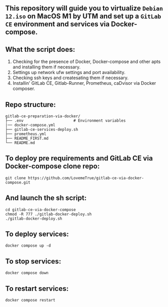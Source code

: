 ## This repository will guide you to virtualize `Debian 12.iso` on MacOS M1 by UTM and set up a `GitLab CE` environment and services via Docker-compose.

## What the script does:
1. Checking for the presence of Docker, Docker-compose and other apts and installing them if necessary.
2. Settings up network ufw settings and port availability.
3. Checking ssh keys and createsating them if necessary.
4. Installin' GitLab CE, Gitlab-Runner, Prometheus, caDvisor via Docker composer.

## Repo structure:
```
gitlab-ce-preparation-via-docker/
├── .env                      # Environment variables
|── docker-compose.yml
├── gitlab-ce-services-deploy.sh
├── prometheus.yml
├── README_FIRST.md
└── README.md

```

## To deploy pre requirements and GitLab CE via Docker-compose clone repo:
```
git clone https://github.com/LovemeTrue/gitlab-ce-via-docker-compose.git
```
## And launch the sh script:
```
cd gitlab-ce-via-docker-compose
chmod -R 777 ./gitlab-docker-deploy.sh
./gitlab-docker-deploy.sh
```
## To deploy services:
```
docker compose up -d
```
## To stop services: 
```
docker compose down
```
## To restart services:
```
docker compose restart
```
